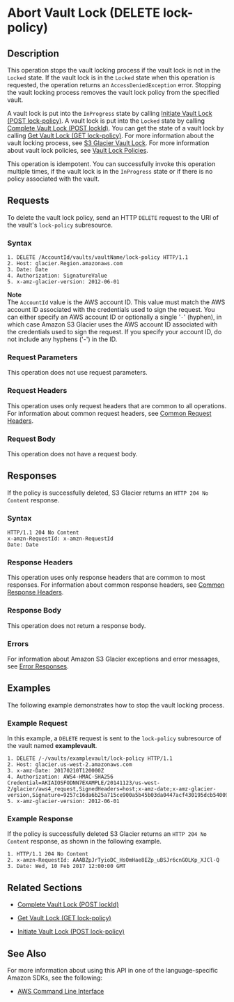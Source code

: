 # Abort Vault Lock \(DELETE lock\-policy\)<a name="api-AbortVaultLock"></a>

## Description<a name="api-AbortVaultLock-description"></a>

This operation stops the vault locking process if the vault lock is not in the `Locked` state\. If the vault lock is in the `Locked` state when this operation is requested, the operation returns an `AccessDeniedException` error\. Stopping the vault locking process removes the vault lock policy from the specified vault\. 

A vault lock is put into the `InProgress` state by calling [Initiate Vault Lock \(POST lock\-policy\)](api-InitiateVaultLock.md)\. A vault lock is put into the `Locked` state by calling [Complete Vault Lock \(POST lockId\)](api-CompleteVaultLock.md)\. You can get the state of a vault lock by calling [Get Vault Lock \(GET lock\-policy\)](api-GetVaultLock.md)\. For more information about the vault locking process, see [S3 Glacier Vault Lock](vault-lock.md)\. For more information about vault lock policies, see [Vault Lock Policies](vault-lock-policy.md)\.

This operation is idempotent\. You can successfully invoke this operation multiple times, if the vault lock is in the `InProgress` state or if there is no policy associated with the vault\.

## Requests<a name="api-AbortVaultLock-requests"></a>

To delete the vault lock policy, send an HTTP `DELETE` request to the URI of the vault's `lock-policy` subresource\.

### Syntax<a name="api-AbortVaultLock-requests-syntax"></a>

```
1. DELETE /AccountId/vaults/vaultName/lock-policy HTTP/1.1
2. Host: glacier.Region.amazonaws.com
3. Date: Date
4. Authorization: SignatureValue
5. x-amz-glacier-version: 2012-06-01
```

 

**Note**  
The `AccountId` value is the AWS account ID\. This value must match the AWS account ID associated with the credentials used to sign the request\. You can either specify an AWS account ID or optionally a single '`-`' \(hyphen\), in which case Amazon S3 Glacier uses the AWS account ID associated with the credentials used to sign the request\. If you specify your account ID, do not include any hyphens \('\-'\) in the ID\.

### Request Parameters<a name="api-AbortVaultLock-requests-parameters"></a>

This operation does not use request parameters\.

### Request Headers<a name="api-AbortVaultLock-requests-headers"></a>

This operation uses only request headers that are common to all operations\. For information about common request headers, see [Common Request Headers](api-common-request-headers.md)\.

### Request Body<a name="api-AbortVaultLock-requests-elements"></a>

This operation does not have a request body\.

## Responses<a name="api-AbortVaultLock-responses"></a>

If the policy is successfully deleted, S3 Glacier returns an `HTTP 204 No Content` response\.

### Syntax<a name="api-AbortVaultLock-responses-syntax"></a>

```
HTTP/1.1 204 No Content
x-amzn-RequestId: x-amzn-RequestId
Date: Date
```

### Response Headers<a name="api-AbortVaultLock-responses-headers"></a>

This operation uses only response headers that are common to most responses\. For information about common response headers, see [Common Response Headers](api-common-response-headers.md)\.

### Response Body<a name="api-AbortVaultLock-responses-elements"></a>

This operation does not return a response body\.

### Errors<a name="api-AbortVaultLock-responses-errors"></a>

For information about Amazon S3 Glacier exceptions and error messages, see [Error Responses](api-error-responses.md)\.

## Examples<a name="api-AbortVaultLock-examples"></a>

The following example demonstrates how to stop the vault locking process\.

### Example Request<a name="api-AbortVaultLock-example-request"></a>

In this example, a `DELETE` request is sent to the `lock-policy` subresource of the vault named **examplevault**\.

```
1. DELETE /-/vaults/examplevault/lock-policy HTTP/1.1
2. Host: glacier.us-west-2.amazonaws.com
3. x-amz-Date: 20170210T120000Z
4. Authorization: AWS4-HMAC-SHA256 Credential=AKIAIOSFODNN7EXAMPLE/20141123/us-west-2/glacier/aws4_request,SignedHeaders=host;x-amz-date;x-amz-glacier-version,Signature=9257c16da6b25a715ce900a5b45b03da0447acf430195dcb540091b12966f2a2
5. x-amz-glacier-version: 2012-06-01
```

### Example Response<a name="api-AbortVaultLock-example-response"></a>

If the policy is successfully deleted S3 Glacier returns an `HTTP 204 No Content` response, as shown in the following example\.

```
1. HTTP/1.1 204 No Content
2. x-amzn-RequestId: AAABZpJrTyioDC_HsOmHae8EZp_uBSJr6cnGOLKp_XJCl-Q
3. Date: Wed, 10 Feb 2017 12:00:00 GMT
```

## Related Sections<a name="related-sections-AbortVaultLock"></a>

 
+ [Complete Vault Lock \(POST lockId\)](api-CompleteVaultLock.md)

 
+ [Get Vault Lock \(GET lock\-policy\)](api-GetVaultLock.md)

 
+ [Initiate Vault Lock \(POST lock\-policy\)](api-InitiateVaultLock.md)

## See Also<a name="api-AbortVaultLock-SeeAlso"></a>

For more information about using this API in one of the language\-specific Amazon SDKs, see the following:
+  [AWS Command Line Interface](https://docs.aws.amazon.com/cli/latest/reference/glacier/abort-vault-lock.html) 